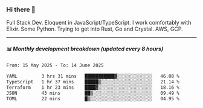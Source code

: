 ### Hi there 👋

Full Stack Dev. Eloquent in JavaScript/TypeScript. I work comfortably with Elixir. Some Python. Trying to get into Rust, Go and Crystal. AWS, GCP.

***

##### 📊 Monthly development breakdown (updated every 8 hours)

<!--START_SECTION:waka-->

```txt
From: 15 May 2025 - To: 14 June 2025

YAML         3 hrs 31 mins   ███████████▓░░░░░░░░░░░░░   46.08 %
TypeScript   1 hr 37 mins    █████▒░░░░░░░░░░░░░░░░░░░   21.14 %
Terraform    1 hr 23 mins    ████▓░░░░░░░░░░░░░░░░░░░░   18.16 %
JSON         43 mins         ██▒░░░░░░░░░░░░░░░░░░░░░░   09.49 %
TOML         22 mins         █▒░░░░░░░░░░░░░░░░░░░░░░░   04.95 %
```

<!--END_SECTION:waka-->
